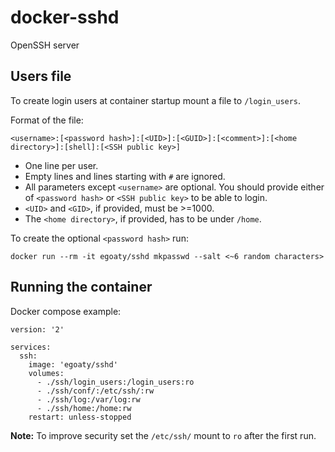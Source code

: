 # docker-sshd
OpenSSH server

## Users file

To create login users at container startup mount a file to ```/login_users```.

Format of the file:

```
<username>:[<password hash>]:[<UID>]:[<GUID>]:[<comment>]:[<home directory>]:[shell]:[<SSH public key>]
```

* One line per user.
* Empty lines and lines starting with ```#``` are ignored.
* All parameters except ```<username>``` are optional. You should provide either of ```<password hash>``` or ```<SSH public key>``` to be able to login.
* ```<UID>``` and ```<GID>```, if provided, must be >=1000.
* The ```<home directory>```, if provided, has to be under ```/home```.

To create the optional ```<password hash>``` run:

```
docker run --rm -it egoaty/sshd mkpasswd --salt <~6 random characters>
```

## Running the container

Docker compose example:

```
version: '2'

services:
  ssh:
    image: 'egoaty/sshd'
    volumes:
      - ./ssh/login_users:/login_users:ro
      - ./ssh/conf/:/etc/ssh/:rw
      - ./ssh/log:/var/log:rw
      - ./ssh/home:/home:rw
    restart: unless-stopped
```

**Note:** To improve security set the ```/etc/ssh/``` mount to ``ro`` after the first run.
